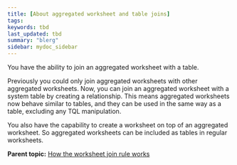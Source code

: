 ```yaml
---
title: [About aggregated worksheet and table joins]
tags: 
keywords: tbd
last_updated: tbd
summary: "blerg"
sidebar: mydoc_sidebar
---
```

You have the ability to join an aggregated worksheet with a table.

Previously you could only join aggregated worksheets with other aggregated worksheets. Now, you can join an aggregated worksheet with a system table by creating a relationship. This means aggregated worksheets now behave similar to tables, and they can be used in the same way as a table, excluding any TQL manipulation.

You also have the capability to create a worksheet on top of an aggregated worksheet. So aggregated worksheets can be included as tables in regular worksheets.

**Parent topic:** [How the worksheet join rule works](../../admin/worksheets/progressive_joins.html)
